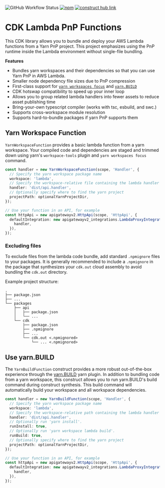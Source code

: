 ![GitHub Workflow Status](https://img.shields.io/github/workflow/status/wheatstalk/cdk-lambda-pnp/build)
[![npm](https://img.shields.io/npm/v/@wheatstalk/cdk-lambda-pnp)](https://www.npmjs.com/package/@wheatstalk/cdk-lambda-pnp)
[![construct hub link](https://img.shields.io/badge/link-construct%20hub-blue)](https://constructs.dev/packages/@wheatstalk/cdk-lambda-pnp)

# CDK Lambda PnP Functions

This CDK library allows you to bundle and deploy your AWS Lambda functions
from a Yarn PnP project. This project emphasizes using the PnP runtime inside
the Lambda environment without single-file bundling.

**Features**

* Bundles yarn workspaces and their dependencies so that you can use Yarn PnP in AWS Lambda.
* Smaller node dependency file sizes due to PnP compression
* First-class support for [`yarn workspaces focus`][yarn-workspaces-focus] and [`yarn.BUILD`][yarn-build]
* CDK hotswap compatibility to speed up your inner loop
* Allows you to group related lambda handlers into fewer assets to reduce asset publishing time
* Bring-your-own typescript compiler (works with tsc, esbuild, and swc.)
* Supports cross-workspace module resolution
* Supports hard-to-bundle packages if yarn PnP supports them

[yarn-workspaces-focus]: https://yarnpkg.com/cli/workspaces/focus
[yarn-build]: https://yarn.build/

## Yarn Workspace Function

`YarnWorkspaceFunction` provides a basic lambda function from a yarn workspace.
Your compiled code and dependencies are staged and trimmed down using yarn's
`workspace-tools` plugin and `yarn workspaces focus` command.

<!-- <macro exec="lit-snip ./test/integ.yarn-workspace.ts"> -->
```ts
const handler = new YarnWorkspaceFunction(scope, 'Handler', {
  // Specify the yarn workspace package name
  workspace: 'lambda',
  // Specify the workspace-relative file containing the lambda handler
  handler: 'dist/api.handler',
  // Optionally specify where to find the yarn project
  projectPath: optionalYarnProjectDir,
});

// Use your function in an API, for example
const httpApi = new apigatewayv2.HttpApi(scope, 'HttpApi', {
  defaultIntegration: new apigatewayv2_integrations.LambdaProxyIntegration({
    handler,
  }),
});
```
<!-- </macro> -->

### Excluding files

To exclude files from the lambda code bundle, add standard `.npmignore` files
to your packages. It is generally recommended to include a `.npmignore` in the
package that synthesizes your `cdk.out` cloud assembly to avoid bundling the
`cdk.out` directory.

Example project structure:

```
.
├── package.json
├── ...
└── packages
    ├── api
    │   ├── package.json
    │   └── ...
    └── cdk
        ├── package.json
        ├── .npmignore
        ├── ...
        └── cdk.out <.npmignored>
            └── ... <.npmignored>
```

## Use yarn.BUILD

The `YarnBuildFunction` construct provides a more robust out-of-the-box
experience through the [yarn.BUILD](https://yarn.build/) yarn plugin. In
addition to bundling code from a yarn workspace, this construct allows you
to run yarn.BUILD's build command during construct synthesis. This build
command will automatically build your workspace and all workspace
dependencies.

<!-- <macro exec="lit-snip ./test/integ.yarn-build.ts"> -->
```ts
const handler = new YarnBuildFunction(scope, 'Handler', {
  // Specify the yarn workspace package name
  workspace: 'lambda',
  // Specify the workspace-relative path containing the lambda handler
  handler: 'dist/api.handler',
  // Optionally run 'yarn install'.
  runInstall: true,
  // Optionally run 'yarn workspace lambda build'.
  runBuild: true,
  // Optionally specify where to find the yarn project
  projectPath: optionalYarnProjectDir,
});

// Use your function in an API, for example
const httpApi = new apigatewayv2.HttpApi(scope, 'HttpApi', {
  defaultIntegration: new apigatewayv2_integrations.LambdaProxyIntegration({
    handler,
  }),
});
```
<!-- </macro> -->
